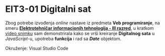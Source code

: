 # EIT3-01 Digitalni sat

Zbog potrebe izvođenja *online* nastave iz predmeta **Veb programiranje**, na smeru [**Elektrotehničar informacionih tehnologija - III razred**](https://github.com/danijelaradmilovic?tab=repositories&q=eit3&type=&language=), u kratkom [video snimku](https://youtu.be/jZevFMrbzMc) sam demonstrirala kako se vrši kreiranje **Digitalnog sata** u *JavaScript*-u, upotreba **funkcija** i rad sa ***Date*** objektom.

Okruženje: 
Visual Studio Code
